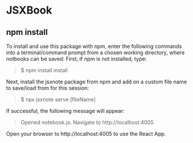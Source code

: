 # JSXBook

## npm install
To install and use this package with npm, enter the following commands into a terminal/command prompt from a chosen working directory, where notbooks can be saved:
  First, if npm is not installed, type:
  >$ npm install install
  
  Next, install the jsxnote package from npm and add on a custom file name to save/load from for this session:
  >$ npx jsxnote serve [fileName]
  
  If successful, the following message will appear:
  > Opened notebook.js. Navigate to http://localhost:4005
  
  Open your browser to http://localhost:4005 to use the React App.
  
  
